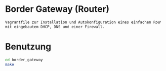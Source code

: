# Border Gateway (Router)

```bash
Vagrantfile zur Installation und Autokonfiguration eines einfachen Routers, 
mit eingebautem DHCP, DNS und einer Firewall.
```

# Benutzung

```bash
cd border_gateway
make
```
